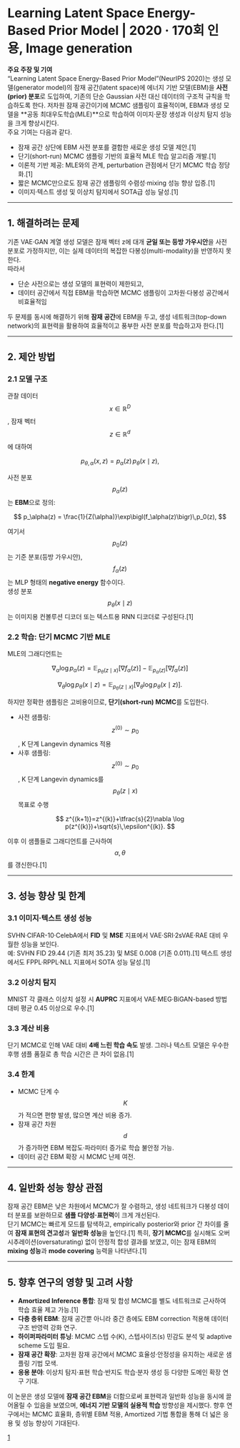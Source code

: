 # Learning Latent Space Energy-Based Prior Model | 2020 · 170회 인용, Image generation

**주요 주장 및 기여**  
“Learning Latent Space Energy-Based Prior Model”(NeurIPS 2020)는 생성 모델(generator model)의 잠재 공간(latent space)에 에너지 기반 모델(EBM)을 **사전(prior) 분포**로 도입하여, 기존의 단순 Gaussian 사전 대신 데이터의 구조적 규칙을 학습하도록 한다. 저차원 잠재 공간이기에 MCMC 샘플링이 효율적이며, EBM과 생성 모델을 **공동 최대우도학습(MLE)**으로 학습하여 이미지·문장 생성과 이상치 탐지 성능을 크게 향상시킨다.  
주요 기여는 다음과 같다.  
- 잠재 공간 상단에 EBM 사전 분포를 결합한 새로운 생성 모델 제안.[1]
- 단기(short-run) MCMC 샘플링 기반의 효율적 MLE 학습 알고리즘 개발.[1]
- 이론적 기반 제공: MLE와의 관계, perturbation 관점에서 단기 MCMC 학습 정당화.[1]
- 짧은 MCMC만으로도 잠재 공간 샘플링의 수렴성·mixing 성능 향상 입증.[1]
- 이미지·텍스트 생성 및 이상치 탐지에서 SOTA급 성능 달성.[1]

***

## 1. 해결하려는 문제  
기존 VAE·GAN 계열 생성 모델은 잠재 벡터 z에 대개 **균일 또는 등방 가우시안**을 사전 분포로 가정하지만, 이는 실제 데이터의 복잡한 다봉성(multi-modality)을 반영하지 못한다.  
따라서  
- 단순 사전으로는 생성 모델의 표현력이 제한되고,  
- 데이터 공간에서 직접 EBM을 학습하면 MCMC 샘플링이 고차원·다봉성 공간에서 비효율적임  

두 문제를 동시에 해결하기 위해 **잠재 공간**에 EBM을 두고, 생성 네트워크(top-down network)의 표현력을 활용하여 효율적이고 풍부한 사전 분포를 학습하고자 한다.[1]

***

## 2. 제안 방법

### 2.1 모델 구조  
관찰 데이터 $$x\in\mathbb{R}^D$$, 잠재 벡터 $$z\in\mathbb{R}^d$$에 대하여  

$$
p_{\theta,\alpha}(x,z)
  = p_\alpha(z)\,p_\theta(x\mid z),
$$  

사전 분포 $$p_\alpha(z)$$는 **EBM**으로 정의:

$$
p_\alpha(z)
  = \frac{1}{Z(\alpha)}\exp\bigl(f_\alpha(z)\bigr)\,p_0(z),
$$

여기서 $$p_0(z)$$는 기준 분포(등방 가우시안), $$f_\alpha(z)$$는 MLP 형태의 **negative energy** 함수이다.  
생성 분포 $$p_\theta(x\mid z)$$는 이미지용 컨볼루션 디코더 또는 텍스트용 RNN 디코더로 구성된다.[1]

### 2.2 학습: 단기 MCMC 기반 MLE  
MLE의 그래디언트는  

$$
\nabla_\alpha\log p_\alpha(z)
  = \mathbb{E}_{p_\theta(z\mid x)}[\nabla f_\alpha(z)]
    - \mathbb{E}_{p_\alpha(z)}[\nabla f_\alpha(z)]
$$  

$$
\nabla_\theta\log p_\theta(x\mid z)
  = \mathbb{E}_{p_\theta(z\mid x)}[\nabla_\theta \log p_\theta(x\mid z)].
$$

하지만 정확한 샘플링은 고비용이므로, **단기(short-run) MCMC**를 도입한다.  
- 사전 샘플링: $$z^{(0)}\sim p_0$$, K 단계 Langevin dynamics 적용  
- 사후 샘플링: $$z^{(0)}\sim p_0$$, K 단계 Langevin dynamics를 $$p_\theta(z\mid x)$$ 목표로 수행  

$$
z^{(k+1)}=z^{(k)}+\tfrac{s}{2}\nabla \log p(z^{(k)})+\sqrt{s}\,\epsilon^{(k)}.
$$

이후 이 샘플들로 그래디언트를 근사하여 $$\alpha,\theta$$를 갱신한다.[1]

***

## 3. 성능 향상 및 한계

### 3.1 이미지·텍스트 생성 성능  
SVHN·CIFAR-10·CelebA에서 **FID** 및 **MSE** 지표에서 VAE·SRI·2sVAE·RAE 대비 우월한 성능을 보인다.  
예: SVHN FID 29.44 (기존 최저 35.23) 및 MSE 0.008 (기존 0.011).[1]
텍스트 생성에서도 FPPL·RPPL·NLL 지표에서 SOTA 성능 달성.[1]

### 3.2 이상치 탐지  
MNIST 각 클래스 이상치 설정 시 **AUPRC** 지표에서 VAE·MEG·BiGAN-based 방법 대비 평균 0.45 이상으로 우수.[1]

### 3.3 계산 비용  
단기 MCMC로 인해 VAE 대비 **4배 느린 학습 속도** 발생. 그러나 텍스트 모델은 우수한 후행 샘플 품질로 총 학습 시간은 큰 차이 없음.[1]

### 3.4 한계  
- MCMC 단계 수 $$K$$가 적으면 편향 발생, 많으면 계산 비용 증가.  
- 잠재 공간 차원 $$d$$가 증가하면 EBM 복잡도·파라미터 증가로 학습 불안정 가능.  
- 데이터 공간 EBM 확장 시 MCMC 난제 여전.

***

## 4. 일반화 성능 향상 관점

잠재 공간 EBM은 낮은 차원에서 MCMC가 잘 수렴하고, 생성 네트워크가 다봉성 데이터 분포를 보완하므로 **샘플 다양성·표현력**이 크게 개선된다.  
단기 MCMC는 빠르게 모드를 탐색하고, empirically posterior와 prior 간 차이를 줄여 **잠재 표현의 견고성**과 **일반화 성능**을 높인다.[1]
특히, **장기 MCMC**를 실시해도 오버시추레이션(oversaturating) 없이 안정적 합성 결과를 보였고, 이는 잠재 EBM의 **mixing 성능**과 **mode covering** 능력을 나타낸다.[1]

***

## 5. 향후 연구의 영향 및 고려 사항

- **Amortized Inference 통합**: 잠재 및 합성 MCMC를 별도 네트워크로 근사하여 학습 효율 제고 가능.[1]
- **다층 층위 EBM**: 잠재 공간뿐 아니라 중간 층에도 EBM correction 적용해 데이터 구조 반영력 강화 연구.  
- **하이퍼파라미터 튜닝**: MCMC 스텝 수(K), 스텝사이즈(s) 민감도 분석 및 adaptive scheme 도입 필요.  
- **잠재 공간 확장**: 고차원 잠재 공간에서 MCMC 효율성·안정성을 유지하는 새로운 샘플링 기법 모색.  
- **응용 분야**: 이상치 탐지·표현 학습·반지도 학습·분자 생성 등 다양한 도메인 확장 연구 기대.

이 논문은 생성 모델에 **잠재 공간 EBM**을 더함으로써 표현력과 일반화 성능을 동시에 끌어올릴 수 있음을 보였으며, **에너지 기반 모델의 실용적 학습** 방향성을 제시했다. 향후 연구에서는 MCMC 효율화, 층위별 EBM 적용, Amortized 기법 통합을 통해 더 넓은 응용 및 성능 향상이 기대된다.

[1](https://ppl-ai-file-upload.s3.amazonaws.com/web/direct-files/attachments/65988149/7d383664-d629-4000-a009-d06d93d3bb59/2006.08205v2.pdf)
